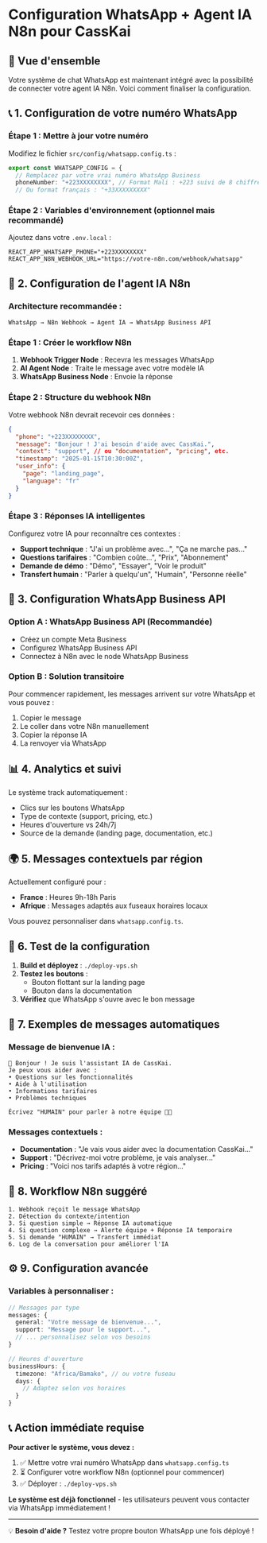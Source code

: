 # Configuration WhatsApp + Agent IA N8n pour CassKai

## 🎯 Vue d'ensemble

Votre système de chat WhatsApp est maintenant intégré avec la possibilité de connecter votre agent IA N8n. Voici comment finaliser la configuration.

## 📞 1. Configuration de votre numéro WhatsApp

### Étape 1 : Mettre à jour votre numéro
Modifiez le fichier `src/config/whatsapp.config.ts` :

```typescript
export const WHATSAPP_CONFIG = {
  // Remplacez par votre vrai numéro WhatsApp Business
  phoneNumber: "+223XXXXXXXX", // Format Mali : +223 suivi de 8 chiffres
  // Ou format français : "+33XXXXXXXXX"
```

### Étape 2 : Variables d'environnement (optionnel mais recommandé)
Ajoutez dans votre `.env.local` :

```env
REACT_APP_WHATSAPP_PHONE="+223XXXXXXXX"
REACT_APP_N8N_WEBHOOK_URL="https://votre-n8n.com/webhook/whatsapp"
```

## 🤖 2. Configuration de l'agent IA N8n

### Architecture recommandée :

```
WhatsApp → N8n Webhook → Agent IA → WhatsApp Business API
```

### Étape 1 : Créer le workflow N8n

1. **Webhook Trigger Node** : Recevra les messages WhatsApp
2. **AI Agent Node** : Traite le message avec votre modèle IA
3. **WhatsApp Business Node** : Envoie la réponse

### Étape 2 : Structure du webhook N8n

Votre webhook N8n devrait recevoir ces données :

```json
{
  "phone": "+223XXXXXXXX",
  "message": "Bonjour ! J'ai besoin d'aide avec CassKai.",
  "context": "support", // ou "documentation", "pricing", etc.
  "timestamp": "2025-01-15T10:30:00Z",
  "user_info": {
    "page": "landing_page",
    "language": "fr"
  }
}
```

### Étape 3 : Réponses IA intelligentes

Configurez votre IA pour reconnaître ces contextes :

- **Support technique** : "J'ai un problème avec...", "Ça ne marche pas..."
- **Questions tarifaires** : "Combien coûte...", "Prix", "Abonnement"
- **Demande de démo** : "Démo", "Essayer", "Voir le produit"
- **Transfert humain** : "Parler à quelqu'un", "Humain", "Personne réelle"

## 🔧 3. Configuration WhatsApp Business API

### Option A : WhatsApp Business API (Recommandée)
- Créez un compte Meta Business
- Configurez WhatsApp Business API
- Connectez à N8n avec le node WhatsApp Business

### Option B : Solution transitoire
Pour commencer rapidement, les messages arrivent sur votre WhatsApp et vous pouvez :
1. Copier le message
2. Le coller dans votre N8n manuellement
3. Copier la réponse IA
4. La renvoyer via WhatsApp

## 📊 4. Analytics et suivi

Le système track automatiquement :
- Clics sur les boutons WhatsApp
- Type de contexte (support, pricing, etc.)
- Heures d'ouverture vs 24h/7j
- Source de la demande (landing page, documentation, etc.)

## 🌍 5. Messages contextuels par région

Actuellement configuré pour :
- **France** : Heures 9h-18h Paris
- **Afrique** : Messages adaptés aux fuseaux horaires locaux

Vous pouvez personnaliser dans `whatsapp.config.ts`.

## 🚀 6. Test de la configuration

1. **Build et déployez** : `./deploy-vps.sh`
2. **Testez les boutons** :
   - Bouton flottant sur la landing page
   - Bouton dans la documentation
3. **Vérifiez** que WhatsApp s'ouvre avec le bon message

## 📱 7. Exemples de messages automatiques

### Message de bienvenue IA :
```
🤖 Bonjour ! Je suis l'assistant IA de CassKai.
Je peux vous aider avec :
• Questions sur les fonctionnalités
• Aide à l'utilisation
• Informations tarifaires
• Problèmes techniques

Écrivez "HUMAIN" pour parler à notre équipe 👨‍💻
```

### Messages contextuels :
- **Documentation** : "Je vais vous aider avec la documentation CassKai..."
- **Support** : "Décrivez-moi votre problème, je vais analyser..."
- **Pricing** : "Voici nos tarifs adaptés à votre région..."

## 🔄 8. Workflow N8n suggéré

```
1. Webhook reçoit le message WhatsApp
2. Détection du contexte/intention
3. Si question simple → Réponse IA automatique
4. Si question complexe → Alerte équipe + Réponse IA temporaire
5. Si demande "HUMAIN" → Transfert immédiat
6. Log de la conversation pour améliorer l'IA
```

## ⚙️ 9. Configuration avancée

### Variables à personnaliser :

```typescript
// Messages par type
messages: {
  general: "Votre message de bienvenue...",
  support: "Message pour le support...",
  // ... personnalisez selon vos besoins
}

// Heures d'ouverture
businessHours: {
  timezone: "Africa/Bamako", // ou votre fuseau
  days: {
    // Adaptez selon vos horaires
  }
}
```

## 📞 Action immédiate requise

**Pour activer le système, vous devez :**

1. ✅ Mettre votre vrai numéro WhatsApp dans `whatsapp.config.ts`
2. ⏳ Configurer votre workflow N8n (optionnel pour commencer)
3. ✅ Déployer : `./deploy-vps.sh`

**Le système est déjà fonctionnel** - les utilisateurs peuvent vous contacter via WhatsApp immédiatement !

---

💡 **Besoin d'aide ?** Testez votre propre bouton WhatsApp une fois déployé !